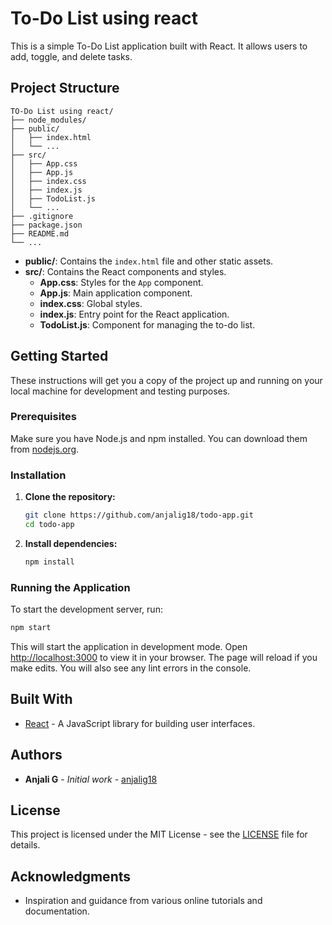
# To-Do List using react

This is a simple To-Do List application built with React. It allows users to add, toggle, and delete tasks.

## Project Structure

```
TO-Do List using react/
├── node_modules/
├── public/
│   ├── index.html
│   └── ...
├── src/
│   ├── App.css
│   ├── App.js
│   ├── index.css
│   ├── index.js
│   ├── TodoList.js
│   └── ...
├── .gitignore
├── package.json
├── README.md
└── ...
```

- **public/**: Contains the `index.html` file and other static assets.
- **src/**: Contains the React components and styles.
  - **App.css**: Styles for the `App` component.
  - **App.js**: Main application component.
  - **index.css**: Global styles.
  - **index.js**: Entry point for the React application.
  - **TodoList.js**: Component for managing the to-do list.

## Getting Started

These instructions will get you a copy of the project up and running on your local machine for development and testing purposes.

### Prerequisites

Make sure you have Node.js and npm installed. You can download them from [nodejs.org](https://nodejs.org/).

### Installation

1. **Clone the repository:**

   ```sh
   git clone https://github.com/anjalig18/todo-app.git
   cd todo-app
   ```

2. **Install dependencies:**

   ```sh
   npm install
   ```

### Running the Application

To start the development server, run:

```sh
npm start
```

This will start the application in development mode. Open [http://localhost:3000](http://localhost:3000) to view it in your browser. The page will reload if you make edits. You will also see any lint errors in the console.

## Built With

- [React](https://reactjs.org/) - A JavaScript library for building user interfaces.

## Authors

- **Anjali G** - *Initial work* - [anjalig18](https://github.com/anjalig18)

## License

This project is licensed under the MIT License - see the [LICENSE](LICENSE) file for details.

## Acknowledgments

- Inspiration and guidance from various online tutorials and documentation.


